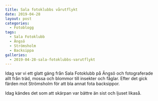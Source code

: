 ```yaml
---
title: Sala fotoklubbs vårutflykt
date: 2019-04-28
layout: post
categories:
  - Fotoblogg
tags:
  - Sala Fotoklubb
  - Ängsö
  - Strömsholm
  - Backsippa
galleries:
  - 2019-04-28-sala-fotoklubbs-varutflykt
---
```


Idag var vi ett glatt gäng från Sala Fotoklubb på Ängsö och fotograferade allt från träd, mossa och blommor  till insekter och fåglar. Efter det gick färden mot Strömsholm för att bla annat fota backsippor.

Idag kändes det som att skärpan var bättre än sist och ljuset likaså.
